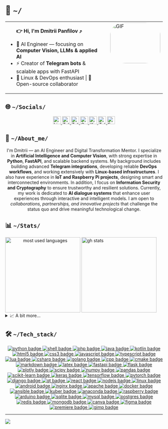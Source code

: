 <!--
---
author:
  name: DmPanf
  email: bunta.bit@mail3.me
layout: profile
created: 2023-08-13
software_used: VIM
comments: Crafted for GitHub profile
tags:
  - Developer
  - DevOps
  - AI
  - Open Source
languages:
  - Russian
  - English
license: MIT
social_links:
  linkedin: https://linkedin.com/in/dmpanf
  codersrank: https://profile.codersrank.io/user/dmpanf
  telegram: https://t.me/dmpanf
  keybase: https://keybase.io/dmpanf
  mail3: bunta.bit@mail3.me
---
-->


<h1>🤝&nbsp;<code>~/</code></h1>  

<table style="width: 100%; border-collapse: collapse;">
    <tr>
        <td valign="top" style="width: 70%; padding-right: 20px;">
              <ul>
                  <b>👉 Hi, I'm Dmitrii Panfilov <a href="https://keybase.io/DmPanf" target="_blank" style="text-decoration: none;">⤴️</a></b>
                  <p></p>
                  <li>🤖 AI Engineer — focusing on <b>Computer Vision, LLMs & applied AI</b></li>
                  <li>⚡ Creator of <b>Telegram bots</b> & scalable apps with FastAPI</li>
                  <li>🐧 Linux & DevOps enthusiast | 🚀 Open-source collaborator</li>
              </ul>
        </td>
        <td valign="top" style="width: 30%;">
            <div style="border-radius: 30%; overflow: hidden;">
                <img src="https://raw.githubusercontent.com/DmPanf/AI_Data/main/Data/Photo/facescan6.gif" alt="GIF" style="width: 160px; height: 130px;">
            </div>
        </td>
    </tr>
</table>

<div name="socials">
  <h2>🌐&nbsp;<code>~/Socials/</code></h2>
  <p name="social_links" align="center"> <!-- It is possible to align left, center or right -->
    <!-- LinkedIn -->
    <a href="https://linkedin.com/in/DmPanf" target="_blank" name="linkedin">
      <img alt="LinkedIn: @DmPanf" src="https://img.shields.io/badge/LinkedIn-0A66C2.svg?logo=linkedin&logoColor=white" height="25px" />
    </a>
    <!-- Telegram Channel -->
    <a href="https://t.me/isai_digital" target="_blank" name="telegram_channel">
      <img alt="Telegram Channel: @isai_digital" src="https://img.shields.io/badge/Telegram_Channel-0088cc.svg?logo=telegram&logoColor=white" height="25px" />
    </a>
    <!-- Teletype Blog -->
    <a href="https://teletype.in/@DmPanf" target="_blank" name="teletype">
      <img alt="Teletype Blog: @DmPanf" src="https://img.shields.io/badge/Teletype-000000.svg?logo=ghost&logoColor=white" height="25px" />
    </a>
    <!-- CodersRank -->
    <a href="https://profile.codersrank.io/user/DmPanf" target="_blank" name="codersrank">
      <img alt="CodersRank: @DmPanf" src="https://img.shields.io/badge/CodersRank-67A4AC.svg?logo=codersrank&logoColor=white" height="25px" />
    </a>
    <!-- Keybase -->
    <a href="https://keybase.io/DmPanf" target="_blank" name="keybase">
      <img alt="Keybase: @DmPanf" src="https://img.shields.io/badge/Keybase-33A0FF.svg?logo=keybase&logoColor=white" height="25px" />
    </a>
    <!-- Personal Telegram -->
    <a href="https://t.me/DmPanf" target="_blank" name="telegram">
      <img alt="Telegram: @DmPanf" src="https://img.shields.io/badge/Telegram-229ED9.svg?logo=telegram&logoColor=white" height="25px" />
    </a>
    <!-- Mail -->
    <a href="mailto:bunta.bit@mail3.me" target="_blank" name="mail3">
      <img alt="Email: bunta.bit@mail3.me" src="https://img.shields.io/badge/Mail3-4e51f4.svg?logo=blockchain.com&logoColor=white" height="25px" />
    </a>
  </p>
</div>



<div name="about">
  <h2>🔮&nbsp;<code>~/About_me/</code></h2>
<p name="long_bio" align="center">
I'm Dmitrii — an AI Engineer and Digital Transformation Mentor.  
I specialize in <b>Artificial Intelligence and Computer Vision</b>, with strong expertise in <b>Python</b>, <b>FastAPI</b>, and scalable backend systems.  
My background includes building advanced <b>Telegram integrations</b>, developing reliable <b>DevOps workflows</b>, and working extensively with <b>Linux-based infrastructures</b>.  
I also have experience in <b>IoT and Raspberry Pi projects</b>, designing smart and interconnected environments.  
In addition, I focus on <b>Information Security and Cryptography</b> to ensure trustworthy and resilient solutions.  
Currently, my work is dedicated to <b>AI dialogue systems</b> that enhance user experiences through interactive and intelligent models.  
I am open to <i>collaborations, partnerships, and innovative projects</i> that challenge the status quo and drive meaningful technological change.
</p>

</div>

<div name="stats">
  <h2>📊&nbsp;<code>~/Stats/</code></h2>
  <picture name="most used languages" align="center">
    <source
      srcset="https://github-readme-stats.vercel.app/api/top-langs/?username=DmPanf&langs_count=10&layout=compact&hide=jupyter%20notebook&size_weight=0.6&count_weight=0.3&theme=chartreuse-dark"
      media="(prefers-color-scheme: dark)"
    />
    <source
      srcset="https://github-readme-stats.vercel.app/api/top-langs/?username=DmPanf&langs_count=10&layout=compact&hide=jupyter%20notebook&size_weight=0.6&count_weight=0.3&theme=default"
      media="(prefers-color-scheme: light), (prefers-color-scheme: no-preference)"
    />
    <img alt="most used languages" height=240 align="center" src="https://github-readme-stats.vercel.app/api/toplangs/username=DmPanf&langs_count=10&layout=compact&hide=jupyter%20notebook&size_weight=0.6&count_weight=0.3" />
  </picture>
  <picture name="gh stats">
    <source
      srcset="https://github-readme-stats.vercel.app/api?username=DmPanf&show_icons=true&count_private=true&include_all_commits=true&rank_icon=github&hide=issues&hide_rank=true&theme=chartreuse-dark"
      media="(prefers-color-scheme: dark)"
    />
    <source
      srcset="https://github-readme-stats.vercel.app/api?username=DmPanf&show_icons=true&count_private=true&include_all_commits=true&rank_icon=github&hide=issues&hide_rank=true&theme=default"
      media="(prefers-color-scheme: light), (prefers-color-scheme: no-preference)"
    />
    <img alt="gh stats" height=240 align="center" src="https://github-readme-stats.vercel.app/api?username=DmPanf&show_icons=true&count_private=true&include_all_commits=true&rank_icon=github&hide=issues&hide_rank=true" />
  </picture>
  <details>
    <summary>📈&nbsp;A&nbsp;bit&nbsp;more...</summary>
    <br/>
    <code>WakaTime will be here...</code><br/>
    <code>CodersRank will be here...</code>
  </details>
</div>

<div name="stack">
<h2>🛠️&nbsp;<code>~/Tech_stack/</code></h2>
    <div name="badges" align="center"> <!-- It is possible to align left, center or right -->
      <!-- Languages -->
      <a href="" target="_blank" name="python">
        <img alt="python badge" src="https://img.shields.io/badge/python-3670A0?style=for-the-badge&logo=python&logoColor=ffdd54" />
      </a>
      <a href="" target="_blank" name="shell">
        <img alt="shell badge" src="https://img.shields.io/badge/shell_script-%23121011.svg?style=for-the-badge&logo=gnu-bash&logoColor=white" />
      </a>
      <a href="" target="_blank" name="php">
        <img alt="php badge" src="https://img.shields.io/badge/php-%23777BB4.svg?style=for-the-badge&logo=php&logoColor=white" />
      </a>
      <a href="" target="_blank" name="java">
        <img alt="java badge" src="https://img.shields.io/badge/java-%23ED8B00.svg?style=for-the-badge&logo=java&logoColor=white" />
      </a>
      <a href="" target="_blank" name="kotlin">
        <img alt="kotlin badge" src="https://img.shields.io/badge/kotlin-%230095D5.svg?style=for-the-badge&logo=kotlin&logoColor=white" />
      </a>
      <a href="" target="_blank" name="html5">
        <img alt="html5 badge" src="https://img.shields.io/badge/html5-%23E34F26.svg?style=for-the-badge&logo=html5&logoColor=white" />
      </a>
      <a href="" target="_blank" name="css3">
        <img alt="css3 badge" src="https://img.shields.io/badge/css3-%231572B6.svg?style=for-the-badge&logo=css3&logoColor=white" />
      </a>
      <a href="" target="_blank" name="javascript">
        <img alt="javascript badge" src="https://img.shields.io/badge/javascript-%23323330.svg?style=for-the-badge&logo=javascript&logoColor=%23F7DF1E" />
      </a>
      <a href="" target="_blank" name="typescript">
        <img alt="typescript badge" src="https://img.shields.io/badge/typescript-%23007ACC.svg?style=for-the-badge&logo=typescript&logoColor=white" />
      </a>
      <a href="" target="_blank" name="lua">
        <img alt="lua badge" src="https://img.shields.io/badge/lua-%232C2D72.svg?style=for-the-badge&logo=lua&logoColor=white" />
      </a>
      <a href="" target="_blank" name="csharp">
        <img alt="csharp badge" src="https://img.shields.io/badge/c%23-%23239120.svg?style=for-the-badge&logo=c-sharp&logoColor=white" />
      </a>
      <a href="" target="_blank" name="golang">
        <img alt="golang badge" src="https://img.shields.io/badge/go-%2300ADD8.svg?style=for-the-badge&logo=go&logoColor=white" />
      </a>
      <a href="" target="_blank" name="cpp">
        <img alt="cpp badge" src="https://img.shields.io/badge/c++-%2300599C.svg?style=for-the-badge&logo=c%2B%2B&logoColor=white" />
      </a>
      <a href="" target="_blank" name="cmake">
        <img alt="cmake badge" src="https://img.shields.io/badge/CMake-%23008FBA.svg?style=for-the-badge&logo=cmake&logoColor=white" />
      </a>
      <a href="" target="_blank" name="markdown">
        <img alt="markdown badge" src="https://img.shields.io/badge/markdown-%23000000.svg?style=for-the-badge&logo=markdown&logoColor=white" />
      </a>
      <a href="" target="_blank" name="latex">
        <img alt="latex badge" src="https://img.shields.io/badge/latex-%23008080.svg?style=for-the-badge&logo=latex&logoColor=white" />
      </a>
      <!-- Frameworks -->
      <a href="" target="_blank" name="fastapi">
        <img alt="fastapi badge" src="https://img.shields.io/badge/FastAPI-005571?style=for-the-badge&logo=fastapi" />
      </a>
      <a href="" target="_blank" name="flask">
        <img alt="flask badge" src="https://img.shields.io/badge/flask-%23000.svg?style=for-the-badge&logo=flask&logoColor=white" />
      </a>
      <a href="" target="_blank" name="plotly">
        <img alt="plotly badge" src="https://img.shields.io/badge/Plotly-%233F4F75.svg?style=for-the-badge&logo=plotly&logoColor=white" />
      </a>
      <a href="" target="_blank" name="scipy">
        <img alt="scipy badge" src="https://img.shields.io/badge/SciPy-%230C55A5.svg?style=for-the-badge&logo=scipy&logoColor=%white" />
      </a>
      <a href="" target="_blank" name="numpy">
        <img alt="numpy badge" src="https://img.shields.io/badge/numpy-%23013243.svg?style=for-the-badge&logo=numpy&logoColor=white" />
      </a>
      <a href="" target="_blank" name="pandas">
        <img alt="pandas badge" src="https://img.shields.io/badge/pandas-%23150458.svg?style=for-the-badge&logo=pandas&logoColor=white" />
      </a>
      <a href="" target="_blank" name="scikit-learn">
        <img alt="scikit-learn badge" src="https://img.shields.io/badge/scikit--learn-%23F7931E.svg?style=for-the-badge&logo=scikit-learn&logoColor=white" />
      </a>
      <a href="" target="_blank" name="keras">
        <img alt="keras badge" src="https://img.shields.io/badge/Keras-%23D00000.svg?style=for-the-badge&logo=Keras&logoColor=white" />
      </a>
      <a href="" target="_blank" name="tensorflow">
        <img alt="tensorflow badge" src="https://img.shields.io/badge/TensorFlow-%23FF6F00.svg?style=for-the-badge&logo=TensorFlow&logoColor=white" />
      </a>
      <a href="" target="_blank" name="pytorch">
        <img alt="pytorch badge" src="https://img.shields.io/badge/PyTorch-%23EE4C2C.svg?style=for-the-badge&logo=PyTorch&logoColor=white" />
      </a>
      <a href="" target="_blank" name="django">
        <img alt="django badge" src="https://img.shields.io/badge/DJANGO-REST-ff1709?style=for-the-badge&logo=django&logoColor=white&color=ff1709&labelColor=gray" />
      </a>
      <a href="" target="_blank" name="qt">
        <img alt="qt badge" src="https://img.shields.io/badge/Qt-%23217346.svg?style=for-the-badge&logo=Qt&logoColor=white" />
      </a>
      <a href="" target="_blank" name="react">
        <img alt="react badge" src="https://img.shields.io/badge/react-%2320232a.svg?style=for-the-badge&logo=react&logoColor=%2361DAFB" />
      </a>
      <a href="" target="_blank" name="nodejs">
        <img alt="nodejs badge" src="https://img.shields.io/badge/node.js-6DA55F?style=for-the-badge&logo=node.js&logoColor=white" />
      </a>
      <!-- OS -->
      <a href="" target="_blank" name="linux">
        <img alt="linux badge" src="https://img.shields.io/badge/Linux-FCC624?style=for-the-badge&logo=linux&logoColor=black" />
      </a>
      <a href="" target="_blank" name="android">
        <img alt="android badge" src="https://img.shields.io/badge/android-%2320232a.svg?style=for-the-badge&logo=android&logoColor=%a4c639" />
      </a>
      <!-- Tools -->
      <a href="" target="_blank" name="nginx">
        <img alt="nginx badge" src="https://img.shields.io/badge/nginx-%23009639.svg?style=for-the-badge&logo=nginx&logoColor=white" />
      </a>
      <a href="" target="_blank" name="apache">
        <img alt="apache badge" src="https://img.shields.io/badge/apache-%23D42029.svg?style=for-the-badge&logo=apache&logoColor=white" />
      </a>
      <a href="" target="_blank" name="docker">
        <img alt="docker badge" src="https://img.shields.io/badge/docker-%230db7ed.svg?style=for-the-badge&logo=docker&logoColor=white" />
      </a>
      <a href="" target="_blank" name="ansible">
        <img alt="ansible badge" src="https://img.shields.io/badge/ansible-%231A1918.svg?style=for-the-badge&logo=ansible&logoColor=white" />
      </a>
      <a href="" target="_blank" name="kuber">
        <img alt="kuber badge" src="https://img.shields.io/badge/kubernetes-%23326ce5.svg?style=for-the-badge&logo=kubernetes&logoColor=white" />
      </a>
      <a href="" target="_blank" name="anaconda">
        <img alt="anaconda badge" src="https://img.shields.io/badge/Anaconda-%2344A833.svg?style=for-the-badge&logo=anaconda&logoColor=white" />
      </a>
      <!-- IoT -->
      <a href="" target="_blank" name="raspberry">
        <img alt="raspberry badge" src="https://img.shields.io/badge/-RaspberryPi-C51A4A?style=for-the-badge&logo=Raspberry-Pi" />
      </a>
      <a href="" target="_blank" name="arduino">
        <img alt="arduino badge" src="https://img.shields.io/badge/-Arduino-00979D?style=for-the-badge&logo=Arduino&logoColor=white" />
      </a>
      <!-- Databases -->
      <a href="" target="_blank" name="sqlite">
        <img alt="sqlite badge" src="https://img.shields.io/badge/sqlite-%2307405e.svg?style=for-the-badge&logo=sqlite&logoColor=white" />
      </a>
      <a href="" target="_blank" name="mysql">
        <img alt="mysql badge" src="https://img.shields.io/badge/mysql-%2300f.svg?style=for-the-badge&logo=mysql&logoColor=white" />
      </a>
      <a href="" target="_blank" name="postgres">
        <img alt="postgres badge" src="https://img.shields.io/badge/postgres-%23316192.svg?style=for-the-badge&logo=postgresql&logoColor=white" />
      </a>
      <a href="" target="_blank" name="redis">
        <img alt="redis badge" src="https://img.shields.io/badge/redis-%23DD0031.svg?style=for-the-badge&logo=redis&logoColor=white" />
      </a>
      <a href="" target="_blank" name="mongodb">
        <img alt="mongodb badge" src="https://img.shields.io/badge/MongoDB-%234ea94b.svg?style=for-the-badge&logo=mongodb&logoColor=white" />
      </a>
      <!-- Apps -->
      <a href="" target="_blank" name="canva">
        <img alt="canva badge" src="https://img.shields.io/badge/Canva-%2300C4CC.svg?style=for-the-badge&logo=Canva&logoColor=white" />
      </a>
      <a href="" target="_blank" name="figma">
        <img alt="figma badge" src="https://img.shields.io/badge/figma-%23F24E1E.svg?style=for-the-badge&logo=figma&logoColor=white" />
      </a>
      <a href="" target="_blank" name="premiere">
        <img alt="premiere badge" src="https://img.shields.io/badge/Adobe%20Premiere%20Pro-9999FF.svg?style=for-the-badge&logo=Adobe%20Premiere%20Pro&logoColor=white" />
      </a>
      <a href="" target="_blank" name="gimp">
        <img alt="gimp badge" src="https://img.shields.io/badge/Gimp-657D8B?style=for-the-badge&logo=gimp&logoColor=FFFFFF" />
      </a>
    </div>
</div>

---
[![](https://visitcount.itsvg.in/api?id=DmPanf&icon=0&color=9)](https://visitcount.itsvg.in)
